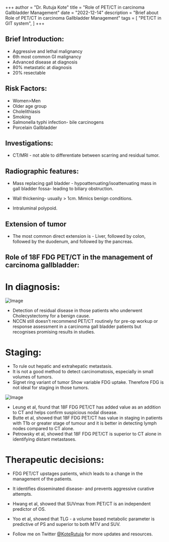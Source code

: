 +++
author = "Dr. Rutuja Kote"
title = "Role of PET/CT in carcinoma Gallbladder Management"
date = "2022-12-14"
description = "Brief about Role of PET/CT in carcinoma Gallbladder Management"
tags = [
    "PET/CT in GIT system",
]
+++


## Brief Introduction:

- Aggressive and lethal malignancy
- 6th most common GI malignancy
- Advanced disease at diagnosis
- 80% metastatic at diagnosis
- 20% resectable


## Risk Factors:

- Women>Men
- Older age group
- Cholelithiasis
- Smoking
- Salmonella typhi infection- bile carcinogens
- Porcelain Gallbladder


## Investigations:

- CT/MRI - not able to differentiate between scarring and residual tumor.


## Radiographic features:

- Mass replacing gall bladder - hypoattenuating/isoattenuating mass in gall bladder fossa- leading to biliary obstruction.

- Wall thickening- usually > 1cm. Mimics benign conditions. 

- Intraluminal polypoid.


## Extension of tumor

- The most common direct extension is - Liver, followed by colon, followed by the duodenum, and followed by the pancreas. 


## Role of 18F FDG PET/CT in the management of carcinoma gallbladder:

# In diagnosis: 

![Image](/Carcinoma-GB/1.png)

- Detection of residual disease in those patients who underwent Cholecystectomy for a benign cause.
- NCCN still doesn’t recommend PET/CT routinely for pre-op workup or response assessment in a carcinoma gall bladder patients but recognises promising results in studies.

# Staging:

- To rule out hepatic and extrahepatic metastasis.
- It is not a good method to detect carcinomatosis, especially in small volumes of tumors.
- Signet ring variant of tumor Show variable FDG uptake.  Therefore FDG is not ideal for staging in those tumors.

![Image](/Carcinoma-GB/2.png)

- Leung et al, found that 18F FDG PET/CT has added value as an addition to CT and helps confirm suspicious nodal disease.
- Butte et al, showed that 18F FDG PET/CT has value in staging in patients with T1b or greater stage of tumour and it is better in detecting lymph nodes compared to CT alone.
- Petrowsky et al, showed that 18F FDG PET/CT is superior to CT alone in identifying distant metastases.

# Therapeutic decisions:

- FDG PET/CT upstages patients, which leads to a change in the management of the patients. 
- It identifies disseminated disease- and prevents aggressive curative attempts.
- Hwang et al, showed that SUVmax from PET/CT is an independent predictor of OS. 
- Yoo et al, showed that TLG - a volume based metabolic parameter is predictive of PS and superior to both MTV and SUV.


- Follow me on Twitter [@KoteRutuja](https://twitter.com/KoteRutuja) for more updates and resources.



<script async="async" data-cfasync="false" src="//pl18072816.highperformancecpmgate.com/582d8c4f6fac3a79e2421270782c0073/invoke.js"></script>
<div id="container-582d8c4f6fac3a79e2421270782c0073"></div>

